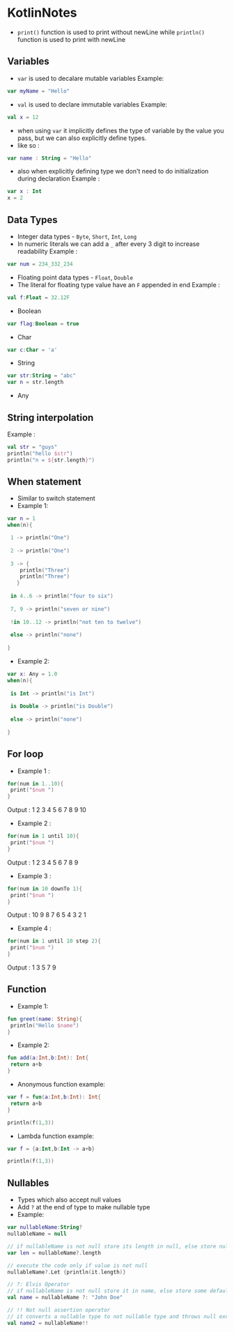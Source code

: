 # KotlinNotes

- `print()` function is used to print without newLine while `println()` function is used to print with newLine

## Variables
   
   - `var` is used to decalare mutable variables
   Example: 
   ```kotlin
   var myName = "Hello"
   ```
    
   - `val` is used to declare immutable variables
   Example: 
   ```kotlin
   val x = 12
   ```
   
   - when using `var` it implicitly defines the type of variable by the value you pass, but we can also explicitly define types.
   - like so : 
   ```kotlin
   var name : String = "Hello" 
   ```
   - also when explicitly defining type we don't need to do initialization during declaration
   Example : 
   ```kotlin
   var x : Int
   x = 2
   ```
   
## Data Types

   - Integer data types - `Byte`, `Short`, `Int`, `Long`
   - In numeric literals we can add a `_` after every 3 digit to increase readability
   Example : 
   ```kotlin
   var num = 234_332_234
   ```
   
   - Floating point data types - `Float`, `Double`
   - The literal for floating type value have an `F` appended in end
   Example : 
   ```kotlin
   val f:Float = 32.12F
   ```
    
   - Boolean
   ```kotlin
   var flag:Boolean = true
   ```
   
   - Char
   ```kotlin
   var c:Char = 'a'
   ```
   
   - String
   ```kotlin
   var str:String = "abc"
   var n = str.length
   ```
   - Any

## String interpolation

  Example :
  ```kotlin
  val str = "guys"
  println("hello $str")
  println("n = ${str.length}")
  ```

## When statement
  - Similar to switch statement
  - Example 1:
  ```kotlin
  var n = 1
  when(n){
  
   1 -> println("One")
   
   2 -> println("One")
   
   3 -> {
      println("Three")
      println("Three")
     }
     
   in 4..6 -> println("four to six")
   
   7, 9 -> println("seven or nine")
   
   !in 10..12 -> println("not ten to twelve")
   
   else -> println("none")
   
  }
  ```
  
  - Example 2:
  ```kotlin
  var x: Any = 1.0
  when(n){
   
   is Int -> println("is Int")
   
   is Double -> println("is Double")
   
   else -> println("none")
   
  }
  ```

## For loop

  - Example 1 :
  ```kotlin
  for(num in 1..10){
   print("$num ")
  }
  ```
  Output :  1 2 3 4 5 6 7 8 9 10
  
  - Example 2 :
  ```kotlin
  for(num in 1 until 10){
   print("$num ")
  }
  ```
  Output :  1 2 3 4 5 6 7 8 9
  
  - Example 3 :
  ```kotlin
  for(num in 10 downTo 1){
   print("$num ")
  }
  ```
  Output :  10 9 8 7 6 5 4 3 2 1
  
  - Example 4 :
  ```kotlin
  for(num in 1 until 10 step 2){
   print("$num ")
  }
  ```
  Output :  1 3 5 7 9


## Function

  - Example 1:
  ```kotlin
  fun greet(name: String){
   println("Hello $name")
  }
  ```
  - Example 2:
  ```kotlin
  fun add(a:Int,b:Int): Int{
   return a+b
  }
  ```
  
  - Anonymous function example:
  ```kotlin
  var f = fun(a:Int,b:Int): Int{
   return a+b
  }
  
  println(f(1,3))
  ```
  - Lambda function example:
  ```kotlin
  var f = {a:Int,b:Int -> a+b}
  
  println(f(1,3))
  ```

## Nullables
   
   - Types which also accept null values
   - Add `?` at the end of type to make nullable type
   - Example:
   ```kotlin
   var nullableName:String?
   nullableName = null
   
   // if nullableName is not null store its length in null, else store null in len
   var len = nullableName?.length
   
   // execute the code only if value is not null
   nullableName?.Let {println(it.length)}
   
   // ?: Elvis Operator
   // if nullableName is not null store it in name, else store some default value
   val name = nullableName ?: "John Doe"
   
   // !! Not null assertion operator
   // it converts a nullable type to not nullable type and throws null exception if used on null
   val name2 = nullableName!!
   
   ```
